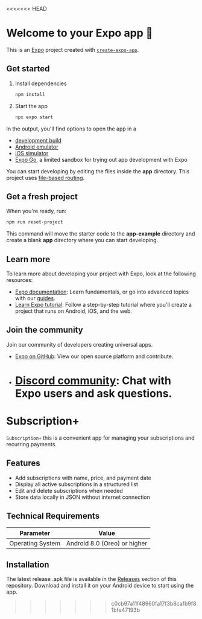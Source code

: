 <<<<<<< HEAD

# Welcome to your Expo app 👋

This is an [Expo](https://expo.dev) project created with [`create-expo-app`](https://www.npmjs.com/package/create-expo-app).

## Get started

1. Install dependencies

    ```bash
    npm install
    ```

2. Start the app

    ```bash
    npx expo start
    ```

In the output, you'll find options to open the app in a

- [development build](https://docs.expo.dev/develop/development-builds/introduction/)
- [Android emulator](https://docs.expo.dev/workflow/android-studio-emulator/)
- [iOS simulator](https://docs.expo.dev/workflow/ios-simulator/)
- [Expo Go](https://expo.dev/go), a limited sandbox for trying out app development with Expo

You can start developing by editing the files inside the **app** directory. This project uses [file-based routing](https://docs.expo.dev/router/introduction).

## Get a fresh project

When you're ready, run:

```bash
npm run reset-project
```

This command will move the starter code to the **app-example** directory and create a blank **app** directory where you can start developing.

## Learn more

To learn more about developing your project with Expo, look at the following resources:

- [Expo documentation](https://docs.expo.dev/): Learn fundamentals, or go into advanced topics with our [guides](https://docs.expo.dev/guides).
- [Learn Expo tutorial](https://docs.expo.dev/tutorial/introduction/): Follow a step-by-step tutorial where you'll create a project that runs on Android, iOS, and the web.

## Join the community

Join our community of developers creating universal apps.

- [Expo on GitHub](https://github.com/expo/expo): View our open source platform and contribute.
- # [Discord community](https://chat.expo.dev): Chat with Expo users and ask questions.

# Subscription+

`Subscription+` this is a convenient app for managing your subscriptions and recurring payments.

## Features

- Add subscriptions with name, price, and payment date
- Display all active subscriptions in a structured list
- Edit and delete subscriptions when needed
- Store data locally in JSON without internet connection

## Technical Requirements

| Parameter        | Value                        |
| ---------------- | ---------------------------- |
| Operating System | Android 8.0 (Oreo) or higher |

## Installation

The latest release .apk file is available in the [Releases](https://github.com/noneandundefined/SubscriptionsPlus/releases/tag/v1.0.0) section of this repository.
Download and install it on your Android device to start using the app.

> > > > > > > c0cb97a11f48960fa17f3b8cafb9f81bfe47193b
